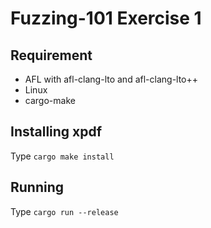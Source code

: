 # Fuzzing-101 Exercise 1

## Requirement

* AFL with afl-clang-lto and afl-clang-lto++
* Linux
* cargo-make

## Installing xpdf
Type `cargo make install`

## Running
Type `cargo run --release`